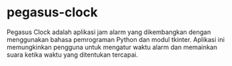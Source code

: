 # pegasus-clock
Pegasus Clock adalah aplikasi jam alarm yang dikembangkan dengan menggunakan bahasa pemrograman Python dan modul tkinter. Aplikasi ini memungkinkan pengguna untuk mengatur waktu alarm dan memainkan suara ketika waktu yang ditentukan tercapai.
